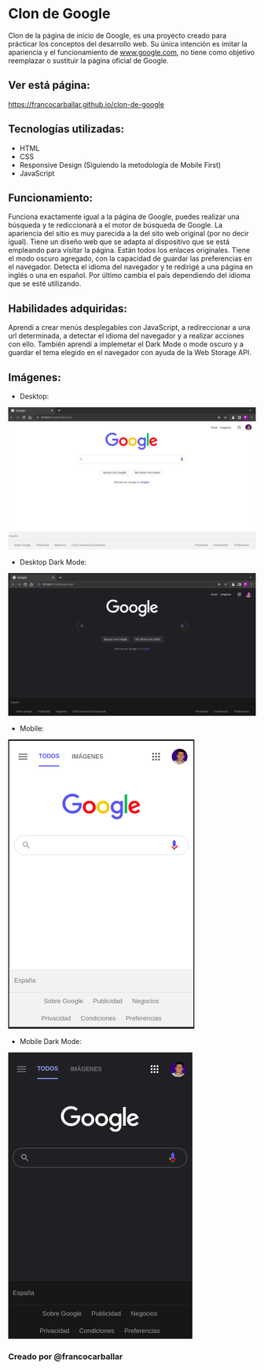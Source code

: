 # Clon de Google
Clon de la página de inicio de Google, es una proyecto creado para prácticar los conceptos del desarrollo web. Su única intención es imitar la apariencia y el funcionamiento de www.google.com, no tiene como objetivo reemplazar o sustituir la página oficial de Google.

## Ver está página:
https://francocarballar.github.io/clon-de-google
## Tecnologías utilizadas:
- HTML
- CSS
- Responsive Design (Siguiendo la metodología de Mobile First)
- JavaScript

## Funcionamiento:
Funciona exactamente igual a la página de Google, puedes realizar una búsqueda y te rediccionará a el motor de búsqueda de Google. La apariencia del sitio es muy parecida a la del sito web original (por no decir igual). Tiene un diseño web que se adapta al dispositivo que se está empleando para visitar la página. Están todos los enlaces originales. Tiene el modo oscuro agregado, con la capacidad de guardar las preferencias en el navegador. Detecta el idioma del navegador y te redirigé a una página en inglés o una en español. Por último cambia el país dependiendo del idioma que se esté utilizando.

## Habilidades adquiridas: 
Aprendí a crear menús desplegables con JavaScript, a redireccionar a una url determinada, a detectar el idioma del navegador y a realizar acciones con ello. También aprendí a implemetar el Dark Mode o mode oscuro y a guardar el tema elegido en el navegador con ayuda de la Web Storage API.

## Imágenes:
- Desktop: 

![Google Desktop](./assets/screenshots/Google-Desktop.png)

- Desktop Dark Mode: 

![Google Desktop Dark Mode](./assets/screenshots/Google-Desktop__Dark-Mode.png)

- Mobile:

![Google Mobile](./assets/screenshots/Google-Mobile.png)

- Mobile Dark Mode:  

![Google Mobile Dark Mode](./assets/screenshots/Google-Mobile__Dark-Mode.png)

### Creado por @francocarballar
